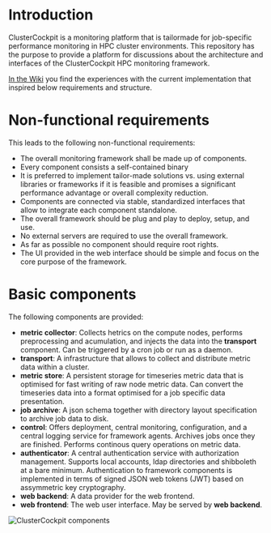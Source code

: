 # Introduction

ClusterCockpit is a monitoring platform that is tailormade for job-specific performance monitoring in HPC cluster environments.
This repository has the purpose to provide a platform for discussions about the architecture and interfaces of the ClusterCockpit HPC monitoring framework.

[In the Wiki](https://github.com/ClusterCockpit/cc-architecture/wiki/Learning-from-experience) you find the experiences with the current implementation that inspired below requirements and structure.

# Non-functional requirements

This leads to the following non-functional requirements:
* The overall monitoring framework shall be made up of components.
* Every component consists a self-contained binary
* It is preferred to implement tailor-made solutions vs. using external libraries or frameworks if it is feasible and promises a significant performance advantage or overall complexity reduction.
* Components are connected via stable, standardized interfaces that allow to integrate each component standalone.
* The overall framework should be plug and play to deploy, setup, and use.
* No external servers are required to use the overall framework.
* As far as possible no component should require root rights.
* The UI provided in the web interface should be simple and focus on the core purpose of the framework.

# Basic components

The following components are provided:
* **metric collector**: Collects hetrics on the compute nodes, performs preprocessing and acumulation, and injects the data into the **transport** component. Can be triggered by a cron job or run as a daemon.
* **transport**: A infrastructure that allows to collect and distribute metric data within a cluster.
* **metric store**: A persistent storage for timeseries metric data that is optimised for fast writing of raw node metric data. Can convert the timeseries data into a format optimised for a job specific data presentation.
* **job archive**: A json schema together with directory layout specification to archive job data to disk.
* **control**: Offers deployment, central monitoring, configuration, and a central logging service for framework agents. Archives jobs once they are finished. Performs continous query operations on metric data.
* **authenticator**: A central authentication service with authorization management. Supports local accounts, ldap directories and shibboleth at a bare minimum. Authentication to framework components is implemented in terms of signed JSON web tokens (JWT) based on assymmetric key cryptography. 
* **web backend**: A data provider for the web frontend.
* **web frontend**: The web user interface. May be served by **web backend**.

![ClusterCockpit components](https://user-images.githubusercontent.com/11572749/108472606-447e1180-728d-11eb-8c02-3e6943da2f8a.png)

